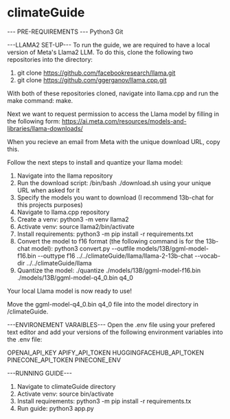 # climateGuide

--- PRE-REQUIREMENTS ---
Python3
Git

---LLAMA2 SET-UP---
To run the guide, we are required to have a local version of Meta's Llama2 LLM. To do this, clone the following two repositories into the directory:

1. git clone https://github.com/facebookresearch/llama.git
2. git clone https://github.com/ggerganov/llama.cpp.git

With both of these repositories cloned, navigate into llama.cpp and run the make command: make.

Next we want to request permission to access the Llama model by filling in the following form: https://ai.meta.com/resources/models-and-libraries/llama-downloads/

When you recieve an email from Meta with the unique download URL, copy this.

Follow the next steps to install and quantize your llama model:
1. Navigate into the llama repository
2. Run the download script: /bin/bash ./download.sh using your unique URL when asked for it
3. Specify the models you want to download (I recommend 13b-chat for this projects purposes)
4. Navigate to llama.cpp repository
5. Create a venv: python3 -m venv llama2
6. Activate venv: source llama2/bin/activate
7. Install requirements: python3 -m pip install -r requirements.txt
8. Convert the model to f16 format (the following command is for the 13b-chat model): python3 convert.py --outfile models/13B/ggml-model-f16.bin --outtype f16 ../../climateGuide/llama/llama-2-13b-chat --vocab-dir ../../climateGuide/llama
9. Quantize the model: 
./quantize  ./models/13B/ggml-model-f16.bin ./models/13B/ggml-model-q4_0.bin q4_0

Your local Llama model is now ready to use!

Move the ggml-model-q4_0.bin q4_0 file into the model directory in /climateGuide. 


---ENVIRONEMENT VARAIBLES---
Open the .env file using your prefered text editor and add your versions of the following environment variables into the .env file:

OPENAI_API_KEY
APIFY_API_TOKEN
HUGGINGFACEHUB_API_TOKEN
PINECONE_API_TOKEN
PINECONE_ENV

---RUNNING GUIDE---
1. Navigate to climateGuide directory
2. Activate venv: source bin/activate
3. Install requirements: python3 -m pip install -r requirements.tx
4. Run guide: python3 app.py
